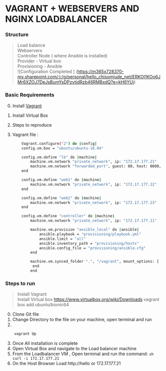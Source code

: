 # VAGRANT + WEBSERVERS AND NGINX LOADBALANCER

### Structure
> Load balance <br />
> Webservers <br />
> Controller Node ( where Ansible is installed) <br/>
> Provider - Virtual box <br>
> Provisioning - Ansible <br>
> ![Configuration Completed ] (https://m365x728370-my.sharepoint.com/:i:/g/personal/hello_chisomjude_net/ERKOl1KOo6JMr6XZOJ7DeJsBumYsDPzvtidRzb46RMBxdQ?e=kH6YUj)

### Basic Requirements

0. Install [Vagrant](https://www.vagrantup.com/)
0. Install Virtual Box

1. Steps to reproduce


0. Vagrant file :

    ```sh
        Vagrant.configure("2") do |config|
        config.vm.box = "ubuntu/ubuntu-18.04"

        config.vm.define "lb" do |machine|
            machine.vm.network "private_network", ip: "172.17.177.21"
            machine.vm.network "forwarded_port", guest: 80, host: 8080, host_ip: "127.0.0.1"
        end

        config.vm.define "web1" do |machine|
            machine.vm.network "private_network", ip: "172.17.177.22"
        end

        config.vm.define "web2" do |machine|
            machine.vm.network "private_network", ip: "172.17.177.23"
        end

        config.vm.define "controller" do |machine|
            machine.vm.network "private_network", ip: "172.17.177.11"

            machine.vm.provision "ansible_local" do |ansible|
                ansible.playbook = "provisioning/playbook.yml"
                ansible.limit = "all"
                ansible.inventory_path = "provisioning/hosts"
                ansible.config_file = "provisioning/ansible.cfg"
            end

            machine.vm.synced_folder ".", "/vagrant", mount_options: [ "umask=077" ]
             end
            end
    ```

   
  
  ### Steps to run
  > Install Vagrant  
  > Install Virtual box https://www.virtualbox.org/wiki/Downloads vagrant box add ubuntu/bionic64
  0. Clone Git file
  1. Change Directory to the file on your machine, open terminal and run
  2.
  ```sh
      vagrant Up
   ```
  3. Once All installation is complete 
  4. Open Virtual Box and navigate to  the Load balancer machine
  5. From the Loadbalancer VM , Open terminal and run the command:
    ```sh
           curl -i 172.17.177.21
    ```
 6. On the Host Browser Load http://hello or 172.17.177.21
  
